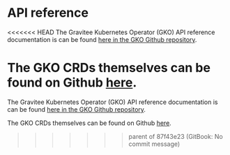 # API reference

<<<<<<< HEAD
The Gravitee Kubernetes Operator (GKO) API reference documentation is can be found [here in the GKO Github repository](https://github.com/gravitee-io/gravitee-kubernetes-operator/blob/master/docs/api/reference.md).

The GKO CRDs themselves can be found on Github [here](https://github.com/gravitee-io/gravitee-kubernetes-operator/tree/master/helm/gko/crds).
=======
The Gravitee Kubernetes Operator (GKO) API reference documentation is can be found [here in the GKO Github repository](https://github.com/gravitee-io/gravitee-kubernetes-operator/blob/master/docs/api/reference.md).&#x20;

The GKO CRDs themselves can be found on Github [here](https://github.com/gravitee-io/gravitee-kubernetes-operator/tree/master/helm/gko/crds).



>>>>>>> parent of 87f43e23 (GitBook: No commit message)
